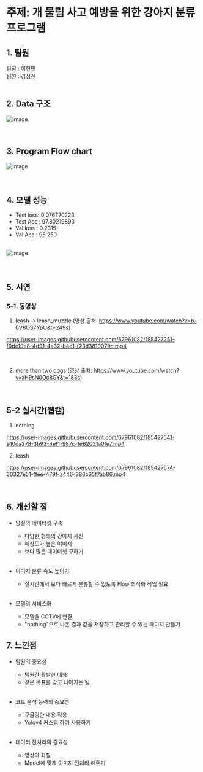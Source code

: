 # 주제: 개 물림 사고 예방을 위한 강아지 분류 프로그램 <br>

## 1. 팀원
  팀장 : 이현민 <br>
  팀원 : 김성진 <br> <br>
  

## 2. Data 구조
![image](https://user-images.githubusercontent.com/67961082/183932830-746f0c9c-9c65-4f06-b9cd-1a419e3fb063.png)
<br>
<br>
<br>

## 3. Program Flow chart
![image](https://user-images.githubusercontent.com/67961082/183933332-acd9efc1-8bb4-4a17-a206-3cc427e24526.png)
<br>
<br>
<br>

## 4. 모델 성능

- Test loss: 0.076770223 <br>
- Test Acc : 97.80219893 <br>
- Val loss : 0.2315 <br>
- Val Acc  : 95.250 <br> <br>

![image](https://user-images.githubusercontent.com/67961082/183933423-e20361b5-e249-4f4a-affa-1c8c588eaf22.png)
<br>
<br>
<br>

## 5. 시연

### 5-1. 동영상<br>
1. leash -> leash_muzzle (영상 출처: https://www.youtube.com/watch?v=b-6V8QS7YpU&t=249s) <br> 

https://user-images.githubusercontent.com/67961082/185427251-f0de19e8-4d91-4a32-b4e1-f23d3810079c.mp4


<br>

2. more than two dogs (영상 출처: https://www.youtube.com/watch?v=xH9sN0Oc8GY&t=183s) <br> 



<br>

## 5-2 실시간(웹캠) <br>

1. nothing <br>


https://user-images.githubusercontent.com/67961082/185427541-910da278-3b93-4ef1-987c-1e62031a0fe7.mp4



2. leash <br>



https://user-images.githubusercontent.com/67961082/185427574-60327e51-ffee-479f-a446-986c65f7ab86.mp4


<br>

## 6. 개선할 점

* 양질의 데이터셋 구축
  * 다양한 형태의 강아지 사진
  * 해상도가 높은 이미지
  * 보다 많은 데이터셋 구하기<br><br>
  
* 이미지 분류 속도 높이기
  * 실시간에서 보다 빠르게 분류할 수 있도록 Flow 최적화 작업 필요<br><br>  
  
* 모델의 서비스화
  * 모델을 CCTV에 연결
  * "nothing"으로 나온 결과 값을 저장하고 관리할 수 있는 페이지 만들기<br>
  
## 7. 느낀점

* 팀원의 중요성
  * 팀원간 활발한 대화
  * 같은 목표를 갖고 나아가는 팀 <br><br>
 
* 코드 분석 능력의 중요성
  * 구글링한 내용 적용
  * Yolov4 커스텀 하여 사용하기 <br><br>
  
* 데이터 전처리의 중요성
  * 영상의 화질
  * Model에 맞게 이미지 전처리 해주기
